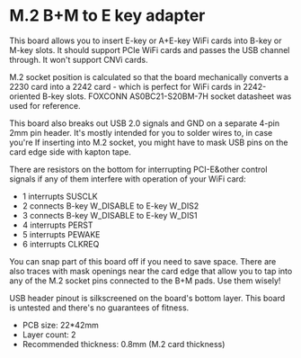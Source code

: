 # M.2 B+M to E key adapter

This board allows you to insert E-key or A+E-key WiFi cards into B-key or M-key slots.
It should support PCIe WiFi cards and passes the USB channel through.
It won't support CNVi cards.

M.2 socket position is calculated so that the board
mechanically converts a 2230 card into a 2242 card -
which is perfect for WiFi cards in 2242-oriented B-key slots.
FOXCONN AS0BC21-S20BM-7H socket datasheet was used for reference.

This board also breaks out USB 2.0 signals and GND
on a separate 4-pin 2mm pin header. It's mostly intended for you
to solder wires to, in case you're 
If inserting into M.2 socket, you might have to mask USB pins on the card edge side
with kapton tape.

There are resistors on the bottom for interrupting PCI-E&other control signals
if any of them interfere with operation of your WiFi card:

* 1 interrupts SUSCLK
* 2 connects B-key W_DISABLE to E-key W_DIS2
* 3 connects B-key W_DISABLE to E-key W_DIS1
* 4 interrupts PERST
* 5 interrupts PEWAKE
* 6 interrupts CLKREQ

You can snap part of this board off if you need to save space.
There are also traces with mask openings near the card edge that allow you
to tap into any of the M.2 socket pins connected to the B+M pads. Use them wisely!

USB header pinout is silkscreened on the board's bottom layer.
This board is untested and there's no guarantees of fitness.

- PCB size: 22*42mm
- Layer count: 2
- Recommended thickness: 0.8mm (M.2 card thickness)

